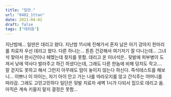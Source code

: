 ```yaml
---
title: "일딴."
url: "0402_1ttan"
date: 2021-04-02
draft: false
tags: ["데려옴"]
---
```

지난밤에... 일딴은 데리고 왔다. 지난밤 11시에 진해가서 혼자 남은 아기 강아지 한마리를 치료차 우선 데리고 왔다. 다른 하나는... 튼튼 건강해서 여기저기 잘 다니는데... 그녀석 찾아서 한시간이나 헤멨는데 찾지를 못함. 데리고 온 이녀석은.. 뒷발에 피부병이 도져서 낮에 약사다 발라주고 하긴 하셨다는데, 그래도 다른 한놈에 비해 덩치도 작고.... 잘 걷지도 못하고 해서 그런지 아무래도 맘이 놓이지 않는다 하신다. 즉석테스트를 해보니... 이쁘니 이 아이는, 자기 아이 안고 가는 나를 따라오지를 않고 간식주는 어머니를 따라감. 그래도 고민고민하다 일단은 뒷발 치료차 새벽 1시가 다되서 집으로 데리고 옴. 아직은 계속 키울지 말지 결정은 못함...

